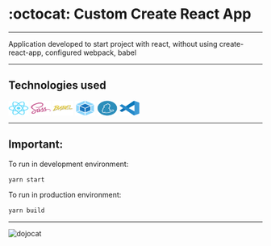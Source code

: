 # :octocat: Custom Create React App
---

Application developed to start project with react, without using create-react-app, configured webpack, babel

---

## Technologies used
<div style="display:inline-block">
<img align="center" alt="React" height="30" width="40" src="https://raw.githubusercontent.com/devicons/devicon/master/icons/react/react-original.svg">
<img align="center" alt="SASS" height="30" width="40" src="https://raw.githubusercontent.com/devicons/devicon/master/icons/sass/sass-original.svg">
<img align="center" alt="SASS" height="30" width="40" src="https://raw.githubusercontent.com/devicons/devicon/master/icons/babel/babel-original.svg">
<img align="center" alt="SASS" height="30" width="40" src="https://raw.githubusercontent.com/devicons/devicon/master/icons/webpack/webpack-original.svg">
<img align="center" alt="SASS" height="30" width="40" src="https://raw.githubusercontent.com/devicons/devicon/master/icons/yarn/yarn-original.svg">
<img align="center" alt="SASS" height="30" width="40" src="https://raw.githubusercontent.com/devicons/devicon/master/icons/vscode/vscode-original.svg">
</div>

---

## Important:

To run in development environment:
```zsh
yarn start
```

To run in production environment:
```zsh
yarn build
```

---

![dojocat](https://octodex.github.com/images/daftpunktocat-guy.gif)